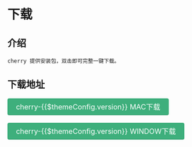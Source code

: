 # 下载

## 介绍
    cherry 提供安装包，双击即可完整一键下载。
## 下载地址
 <a style="display: inline-block; font-size: 1rem; color: rgb(255, 255, 255); background-color: rgb(62, 175, 124); padding: 0.4rem 1.2rem; border-radius: 4px; transition: background-color 0.1s ease 0s;:box-sizing: border-box; border-bottom: 1px solid rgb(56, 157, 112);" :href="'https://storage.jd.com/assert/cherry-' + $themeConfig.version + '.dmg'">cherry-{{$themeConfig.version}} MAC下载</a>

 <a style="margin-top:0.2rem;display: inline-block; font-size: 1rem; color: rgb(255, 255, 255); background-color: rgb(62, 175, 124); padding: 0.4rem 1.2rem; border-radius: 4px; transition: background-color 0.1s ease 0s; box-sizing: border-box; border-bottom: 1px solid rgb(56, 157, 112);" :href='"https://storage.jd.com/assert/cherrySetup-" + $themeConfig.version + ".exe"'>cherry-{{$themeConfig.version}} WINDOW下载</a>